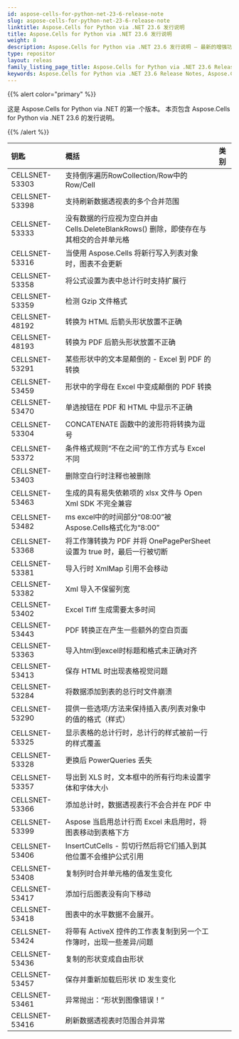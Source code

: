 ```yaml
---
id: aspose-cells-for-python-net-23-6-release-note
slug: aspose-cells-for-python-net-23-6-release-note
linktitle: Aspose.Cells for Python via .NET 23.6 发行说明
title: Aspose.Cells for Python via .NET 23.6 发行说明
weight: 8
description: Aspose.Cells for Python via .NET 23.6 发行说明 – 最新的增强功能、新功能和修复
type: repositor
layout: releas
family_listing_page_title: Aspose.Cells for Python via .NET 23.6 Release Note
keywords: Aspose.Cells for Python via .NET 23.6 Release Notes, Aspose.Cells for Python via .NET 23.6 updates and fixe
---
```

{{% alert color="primary" %}} 

这是 Aspose.Cells for Python via .NET 的第一个版本。
本页包含 Aspose.Cells for Python via .NET 23.6 的发行说明。

{{% /alert %}} 

|**钥匙**|**概括**|**类别**|
| :- | :- | :- |
|CELLSNET-53303|支持倒序遍历RowCollection/Row中的Row/Cell|
|CELLSNET-53398|支持刷新数据透视表的多个合并范围|
|CELLSNET-53333|没有数据的行应视为空白并由 Cells.DeleteBlankRows() 删除，即使存在与其相交的合并单元格|
|CELLSNET-53316|当使用 Aspose.Cells 将新行写入列表对象时，图表不会更新|
|CELLSNET-53358|将公式设置为表中总计行时支持扩展行|
|CELLSNET-53359|检测 Gzip 文件格式|
|CELLSNET-48192|转换为 HTML 后箭头形状放置不正确|
|CELLSNET-48193|转换为 PDF 后箭头形状放置不正确|
|CELLSNET-53291|某些形状中的文本是颠倒的 - Excel 到 PDF 的转换|
|CELLSNET-53459|形状中的字母在 Excel 中变成颠倒的 PDF 转换|
|CELLSNET-53470|单选按钮在 PDF 和 HTML 中显示不正确|
|CELLSNET-53304|CONCATENATE 函数中的波形符将转换为逗号|
|CELLSNET-53372|条件格式规则“不在之间”的工作方式与 Excel 不同|
|CELLSNET-53403|删除空白行时注释也被删除|
|CELLSNET-53463|生成的具有易失依赖项的 xlsx 文件与 Open Xml SDK 不完全兼容|
|CELLSNET-53482|ms excel中的时间部分“08:00”被Aspose.Cells格式化为“8:00”|
|CELLSNET-53368|将工作簿转换为 PDF 并将 OnePagePerSheet 设置为 true 时，最后一行被切断|
|CELLSNET-53381|导入行时 XmlMap 引用不会移动|
|CELLSNET-53382|Xml 导入不保留列宽|
|CELLSNET-53402|Excel Tiff 生成需要太多时间|
|CELLSNET-53443|PDF 转换正在产生一些额外的空白页面|
|CELLSNET-53363|导入html到excel时标题和格式未正确对齐|
|CELLSNET-53413|保存 HTML 时出现表格视觉问题|
|CELLSNET-53284|将数据添加到表的总行时文件崩溃|
|CELLSNET-53290|提供一些选项/方法来保持插入表/列表对象中的值的格式（样式）|
|CELLSNET-53325|显示表格的总计行时，总计行的样式被前一行的样式覆盖|
|CELLSNET-53328|更换后 PowerQueries 丢失|
|CELLSNET-53357|导出到 XLS 时，文本框中的所有行均未设置字体和字体大小|
|CELLSNET-53366|添加总计时，数据透视表行不会合并在 PDF 中|
|CELLSNET-53399|Aspose 当启用总计行而 Excel 未启用时，将图表移动到表格下方|
|CELLSNET-53406|InsertCutCells - 剪切行然后将它们插入到其他位置不会维护公式引用|
|CELLSNET-53408|复制列时合并单元格的值发生变化|
|CELLSNET-53417|添加行后图表没有向下移动|
|CELLSNET-53418|图表中的水平数据不会展开。|
|CELLSNET-53424|将带有 ActiveX 控件的工作表复制到另一个工作簿时，出现一些差异/问题|
|CELLSNET-53436|复制的形状变成自由形状|
|CELLSNET-53457|保存并重新加载后形状 ID 发生变化|
|CELLSNET-53461|异常抛出：“形状到图像错误！”|
|CELLSNET-53416|刷新数据透视表时范围合并异常|
